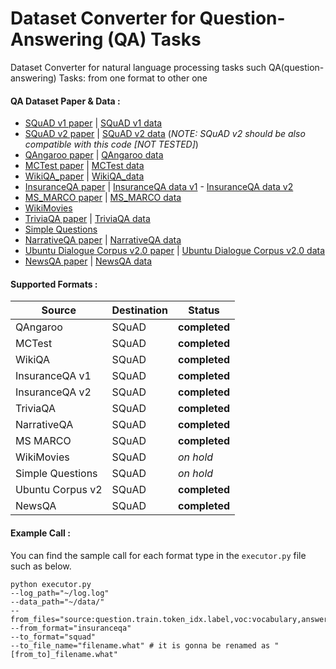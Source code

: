 # Dataset Converter for Question-Answering (QA) Tasks 
Dataset Converter for natural language processing tasks such QA(question-answering) Tasks: from one format to other one

#### QA Dataset Paper & Data :

* [SQuAD v1 paper](https://arxiv.org/pdf/1606.05250) | [SQuAD v1 data](https://github.com/rajpurkar/SQuAD-explorer/blob/master/dataset)
* [SQuAD v2 paper](https://arxiv.org/abs/1806.03822) | [SQuAD v2 data](https://github.com/rajpurkar/SQuAD-explorer/blob/master/dataset) (*NOTE: SQuAD v2 should be also compatible with this code [NOT TESTED]*) 
* [QAngaroo paper](https://transacl.org/ojs/index.php/tacl/article/viewFile/1325/299) | [QAngaroo data](http://bit.ly/2m0W32k)
* [MCTest paper](https://www.microsoft.com/en-us/research/wp-content/uploads/2016/11/MCTest_EMNLP2013.pdf) | [MCTest data](https://github.com/mcobzarenco/mctest/tree/master/data/MCTest)
* [WikiQA_paper](https://aclweb.org/anthology/D15-1237) | [WikiQA_data](https://www.microsoft.com/en-us/download/details.aspx?id=52419)
* [InsuranceQA paper](https://arxiv.org/abs/1508.01585) | [InsuranceQA data v1](https://github.com/shuzi/insuranceQA/tree/master/V1) - [InsuranceQA data v2](https://github.com/shuzi/insuranceQA/tree/master/V2) 
* [MS_MARCO paper](https://arxiv.org/pdf/1611.09268.pdf) | [MS_MARCO data](http://www.msmarco.org/dataset.aspx)
* [WikiMovies](https://arxiv.org/abs/1606.03126)
* [TriviaQA paper](https://arxiv.org/abs/1705.03551) | [TriviaQA data](http://nlp.cs.washington.edu/triviaqa/)
* [Simple Questions](https://arxiv.org/abs/1506.02075)
* [NarrativeQA paper](https://arxiv.org/abs/1712.07040) | [NarrativeQA data](https://github.com/deepmind/narrativeqa)
* [Ubuntu Dialogue Corpus v2.0 paper](https://arxiv.org/abs/1506.08909) | [Ubuntu Dialogue Corpus v2.0 data](https://github.com/rkadlec/ubuntu-ranking-dataset-creator)
* [NewsQA paper](https://arxiv.org/abs/1611.09830) | [NewsQA data](https://datasets.maluuba.com/NewsQA)

#### Supported Formats :
Source | Destination | Status
------------ | ------------- | -------------
QAngaroo| SQuAD| **completed**
MCTest| SQuAD| **completed**
WikiQA| SQuAD| **completed**
InsuranceQA v1| SQuAD| **completed**
InsuranceQA v2| SQuAD| **completed**
TriviaQA| SQuAD| **completed**
NarrativeQA| SQuAD| **completed**
MS MARCO| SQuAD| **completed**
WikiMovies| SQuAD| *on hold*
Simple Questions| SQuAD| *on hold*
Ubuntu Corpus v2| SQuAD| **completed**
NewsQA| SQuAD| **completed**

#### Example Call :

You can find the sample call for each format type in the ``` executor.py ``` file such as below. 

```
python executor.py 
--log_path="~/log.log" 
--data_path="~/data/" 
--from_files="source:question.train.token_idx.label,voc:vocabulary,answer:answers.label.token_idx" 
--from_format="insuranceqa" 
--to_format="squad" 
--to_file_name="filename.what" # it is gonna be renamed as "[from_to]_filename.what"
```